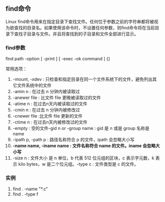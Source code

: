 ## find命令

 Linux find命令用来在指定目录下查找文件。任何位于参数之前的字符串都将被视为欲查找的目录名。如果使用该命令时，不设置任何参数，则find命令将在当前目录下查找子目录与文件。并且将查找到的子目录和文件全部进行显示。

### find参数
find   path   -option   [   -print ]   [ -exec   -ok   command ]   {} 

常用选项：

1. -mount, -xdev : 只检查和指定目录在同一个文件系统下的文件，避免列出其它文件系统中的文件
2. -amin n : 在过去 n 分钟内被读取过
3. -anewer file : 比文件 file 更晚被读取过的文件
4. -atime n : 在过去n天内被读取过的文件
5. -cmin n : 在过去 n 分钟内被修改过
6. -cnewer file :比文件 file 更新的文件
7. -ctime n : 在过去n天内被修改过的文件
8. -empty : 空的文件-gid n or -group name : gid 是 n 或是 group 名称是 name
9. -ipath p, -path p : 路径名称符合 p 的文件，ipath 会忽略大小写
10.  <B>-name name, -iname name : 文件名称符合 name 的文件。iname 会忽略大小写</B>
11. -size n : 文件大小 是 n 单位，b 代表 512 位元组的区块，c 表示字元数，k 表示 kilo bytes，w 是二个位元组。-type c : 文件类型是 c 的文件。

### 实例

1. find . -name "*.c"
2. find . -type f
